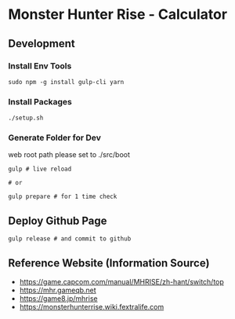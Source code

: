 # Monster Hunter Rise - Calculator

## Development

### Install Env Tools

~~~
sudo npm -g install gulp-cli yarn
~~~

### Install Packages

~~~
./setup.sh
~~~

### Generate Folder for Dev

web root path please set to ./src/boot

~~~
gulp # live reload

# or

gulp prepare # for 1 time check
~~~

## Deploy Github Page

~~~
gulp release # and commit to github
~~~

## Reference Website (Information Source)

* https://game.capcom.com/manual/MHRISE/zh-hant/switch/top
* https://mhr.gameqb.net
* https://game8.jp/mhrise
* https://monsterhunterrise.wiki.fextralife.com
